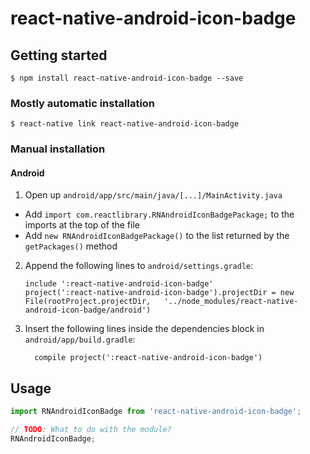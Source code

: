 
# react-native-android-icon-badge

## Getting started

`$ npm install react-native-android-icon-badge --save`

### Mostly automatic installation

`$ react-native link react-native-android-icon-badge`

### Manual installation


#### Android

1. Open up `android/app/src/main/java/[...]/MainActivity.java`
  - Add `import com.reactlibrary.RNAndroidIconBadgePackage;` to the imports at the top of the file
  - Add `new RNAndroidIconBadgePackage()` to the list returned by the `getPackages()` method
2. Append the following lines to `android/settings.gradle`:
  	```
  	include ':react-native-android-icon-badge'
  	project(':react-native-android-icon-badge').projectDir = new File(rootProject.projectDir, 	'../node_modules/react-native-android-icon-badge/android')
  	```
3. Insert the following lines inside the dependencies block in `android/app/build.gradle`:
  	```
      compile project(':react-native-android-icon-badge')
  	```


## Usage
```javascript
import RNAndroidIconBadge from 'react-native-android-icon-badge';

// TODO: What to do with the module?
RNAndroidIconBadge;
```
  